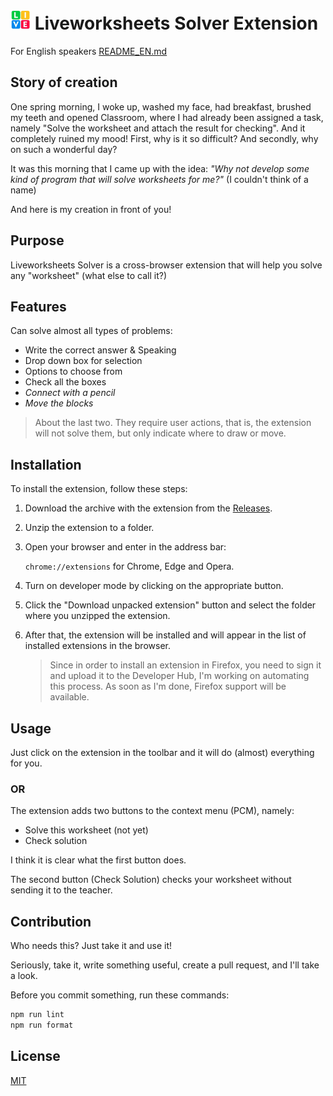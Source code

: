 # ![LOGO](src/images/favicon-32x32.png) Liveworksheets Solver Extension

For English speakers [README_EN.md](./README_EN.md)

## Story of creation

One spring morning, I woke up, washed my face, had breakfast, brushed my teeth and opened Classroom, where I had already been assigned a task, namely "Solve the worksheet and attach the result for checking". And it completely ruined my mood! First, why is it so difficult? And secondly, why on such a wonderful day?

It was this morning that I came up with the idea: *"Why not develop some kind of program that will solve worksheets for me?"* (I couldn't think of a name)

And here is my creation in front of you!

## Purpose

Liveworksheets Solver is a cross-browser extension that will help you solve any "worksheet" (what else to call it?)

## Features

Can solve almost all types of problems:

- Write the correct answer & Speaking
- Drop down box for selection
- Options to choose from
- Check all the boxes
- *Connect with a pencil*
- *Move the blocks*

> About the last two. They require user actions, that is, the extension will not solve them, but only indicate where to draw or move.

## Installation

To install the extension, follow these steps:

1. Download the archive with the extension from the [Releases](https://github.com/XEPCOH-HACKERS/liveworksheets-solver/releases/latest).

2. Unzip the extension to a folder.

3. Open your browser and enter in the address bar:

    `chrome://extensions` for Chrome, Edge and Opera.

4. Turn on developer mode by clicking on the appropriate button.

5. Click the "Download unpacked extension" button and select the folder where you unzipped the extension.

6. After that, the extension will be installed and will appear in the list of installed extensions in the browser.

    > Since in order to install an extension in Firefox, you need to sign it and upload it to the Developer Hub, I'm working on automating this process. As soon as I'm done, Firefox support will be available.

## Usage

Just click on the extension in the toolbar and it will do (almost) everything for you.

### OR

The extension adds two buttons to the context menu (PCM), namely:

- Solve this worksheet (not yet)
- Check solution

I think it is clear what the first button does.

The second button (Check Solution) checks your worksheet without sending it to the teacher.

## Contribution

Who needs this? Just take it and use it!

Seriously, take it, write something useful, create a pull request, and I'll take a look.

Before you commit something, run these commands:

```bash
npm run lint
npm run format
```

## License

[MIT](./LICENSE)
